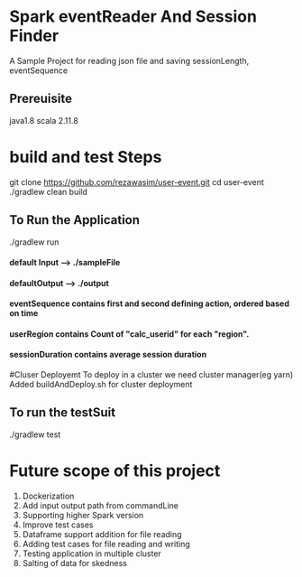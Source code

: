 # Spark eventReader And Session Finder

A Sample Project for reading json file and saving sessionLength, eventSequence


## Prereuisite
java1.8
scala 2.11.8


# build and test Steps
git clone https://github.com/rezawasim/user-event.git
cd user-event
./gradlew clean build

## To Run the Application 
./gradlew run  
#### default Input --> ./sampleFile  
#### defaultOutput --> ./output 

#### eventSequence contains first and second defining action, ordered based on time
#### userRegion contains Count of "calc_userid" for each "region".
#### sessionDuration contains average session duration              

#Cluser Deployemt
To deploy in a cluster we need cluster manager(eg yarn)
Added buildAndDeploy.sh for cluster deployment



## To run the testSuit
./gradlew test


# Future scope of this project
1. Dockerization
2. Add input output path from commandLine
3. Supporting higher Spark version
4. Improve test cases
5. Dataframe support addition for file reading
6. Adding test cases for file reading and writing
7. Testing application in multiple cluster
8. Salting of data for skedness

